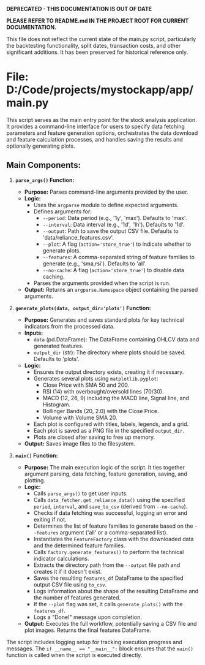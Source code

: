 **DEPRECATED - THIS DOCUMENTATION IS OUT OF DATE**

**PLEASE REFER TO README.md IN THE PROJECT ROOT FOR CURRENT DOCUMENTATION.**

This file does not reflect the current state of the main.py script, particularly the backtesting functionality, split dates, transaction costs, and other significant additions. It has been preserved for historical reference only.

# File: D:/Code/projects/mystockapp/app/main.py

This script serves as the main entry point for the stock analysis application. It provides a command-line interface for users to specify data fetching parameters and feature generation options, orchestrates the data download and feature calculation processes, and handles saving the results and optionally generating plots.

## Main Components:

1.  **`parse_args()` Function:**
    *   **Purpose:** Parses command-line arguments provided by the user.
    *   **Logic:**
        *   Uses the `argparse` module to define expected arguments.
        *   Defines arguments for:
            *   `--period`: Data period (e.g., '1y', 'max'). Defaults to 'max'.
            *   `--interval`: Data interval (e.g., '1d', '1h'). Defaults to '1d'.
            *   `--output`: Path to save the output CSV file. Defaults to 'data/reliance_features.csv'.
            *   `--plot`: A flag (`action='store_true'`) to indicate whether to generate plots.
            *   `--features`: A comma-separated string of feature families to generate (e.g., 'sma,rsi'). Defaults to 'all'.
            *   `--no-cache`: A flag (`action='store_true'`) to disable data caching.
        *   Parses the arguments provided when the script is run.
    *   **Output:** Returns an `argparse.Namespace` object containing the parsed arguments.

2.  **`generate_plots(data, output_dir='plots')` Function:**
    *   **Purpose:** Generates and saves standard plots for key technical indicators from the processed data.
    *   **Inputs:**
        *   `data` (pd.DataFrame): The DataFrame containing OHLCV data and generated features.
        *   `output_dir` (str): The directory where plots should be saved. Defaults to 'plots'.
    *   **Logic:**
        *   Ensures the output directory exists, creating it if necessary.
        *   Generates several plots using `matplotlib.pyplot`:
            *   Close Price with SMA 50 and 200.
            *   RSI (14) with overbought/oversold lines (70/30).
            *   MACD (12, 26, 9) including the MACD line, Signal line, and Histogram.
            *   Bollinger Bands (20, 2.0) with the Close Price.
            *   Volume with Volume SMA 20.
        *   Each plot is configured with titles, labels, legends, and a grid.
        *   Each plot is saved as a PNG file in the specified `output_dir`.
        *   Plots are closed after saving to free up memory.
    *   **Output:** Saves image files to the filesystem.

3.  **`main()` Function:**
    *   **Purpose:** The main execution logic of the script. It ties together argument parsing, data fetching, feature generation, saving, and plotting.
    *   **Logic:**
        *   Calls `parse_args()` to get user inputs.
        *   Calls `data_fetcher.get_reliance_data()` using the specified `period`, `interval`, and `save_to_csv` (derived from `--no-cache`).
        *   Checks if data fetching was successful, logging an error and exiting if not.
        *   Determines the list of feature families to generate based on the `--features` argument ('all' or a comma-separated list).
        *   Instantiates the `FeatureFactory` class with the downloaded data and the determined feature families.
        *   Calls `factory.generate_features()` to perform the technical indicator calculations.
        *   Extracts the directory path from the `--output` file path and creates it if it doesn't exist.
        *   Saves the resulting `features_df` DataFrame to the specified output CSV file using `to_csv`.
        *   Logs information about the shape of the resulting DataFrame and the number of features generated.
        *   If the `--plot` flag was set, it calls `generate_plots()` with the `features_df`.
        *   Logs a "Done!" message upon completion.
    *   **Output:** Executes the full workflow, potentially saving a CSV file and plot images. Returns the final features DataFrame.

The script includes logging setup for tracking execution progress and messages. The `if __name__ == "__main__":` block ensures that the `main()` function is called when the script is executed directly.
